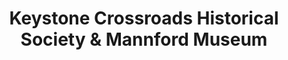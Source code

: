 ---
layout: repo
title: "Keystone Crossroads Historical Society & Mannford Museum"
id: 24920
permalink: repos/24920/
---